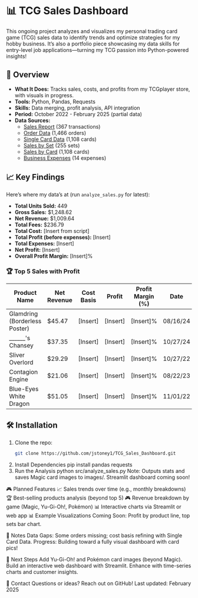 # 📊 TCG Sales Dashboard

This ongoing project analyzes and visualizes my personal trading card game (TCG) sales data to identify trends and optimize strategies for my hobby business. It’s also a portfolio piece showcasing my data skills for entry-level job applications—turning my TCG passion into Python-powered insights!

## 🚀 Overview
- **What It Does:** Tracks sales, costs, and profits from my TCGplayer store, with visuals in progress.
- **Tools:** Python, Pandas, Requests
- **Skills:** Data merging, profit analysis, API integration
- **Period:** October 2022 - February 2025 (partial data)
- **Data Sources:**
  - [Sales Report](https://raw.githubusercontent.com/jstoney1/TCG_Sales_Dashboard/refs/heads/main/data/ProfessorSteg%20Sales%20Report%20-%20ProfessorSteg%20Sales%20Report.csv) (367 transactions)
  - [Order Data](https://raw.githubusercontent.com/jstoney1/TCG_Sales_Dashboard/refs/heads/main/data/TCGPlayer%20Card%20Business%20Spreadsheet%20-%20Order%20Data.csv) (1,466 orders)
  - [Single Card Data](https://raw.githubusercontent.com/jstoney1/TCG_Sales_Dashboard/refs/heads/main/data/TCGPlayer%20Card%20Business%20Spreadsheet%20-%20Single%20Card%20Data.csv) (1,108 cards)
  - [Sales by Set](https://raw.githubusercontent.com/jstoney1/TCG_Sales_Dashboard/refs/heads/main/data/TCGPlayer%20Card%20Business%20Spreadsheet%20-%20Sales%20Data%20by%20Set.csv) (255 sets)
  - [Sales by Card](https://raw.githubusercontent.com/jstoney1/TCG_Sales_Dashboard/refs/heads/main/data/TCGPlayer%20Card%20Business%20Spreadsheet%20-%20Sales%20Data%20by%20Card.csv) (1,108 cards)
  - [Business Expenses](https://raw.githubusercontent.com/jstoney1/TCG_Sales_Dashboard/refs/heads/main/data/TCGPlayer%20Card%20Business%20Spreadsheet%20-%20Business%20Expenses.csv) (14 expenses)

## 📈 Key Findings
Here’s where my data’s at (run `analyze_sales.py` for latest):
- **Total Units Sold:** 449
- **Gross Sales:** $1,248.62
- **Net Revenue:** $1,009.64
- **Total Fees:** $236.79
- **Total Cost:** [Insert from script]
- **Total Profit (before expenses):** [Insert]
- **Total Expenses:** [Insert]
- **Net Profit:** [Insert]
- **Overall Profit Margin:** [Insert]%

### 🏆 Top 5 Sales with Profit
| Product Name                  | Net Revenue | Cost Basis | Profit | Profit Margin (%) | Date       | Image                                      |
|-------------------------------|-------------|------------|--------|-------------------|------------|--------------------------------------------|
| Glamdring (Borderless Poster) | $45.47      | [Insert]   | [Insert] | [Insert]%       | 08/16/24   | ![Glamdring](images/Glamdring_(Borderless_Poster).jpg) |
| ______'s Chansey              | $37.35      | [Insert]   | [Insert] | [Insert]%       | 10/27/24   |                                            |
| Sliver Overlord               | $29.29      | [Insert]   | [Insert] | [Insert]%       | 10/27/22   | ![Sliver Overlord](images/Sliver_Overlord.jpg) |
| Contagion Engine              | $21.06      | [Insert]   | [Insert] | [Insert]%       | 08/22/23   | ![Contagion Engine](images/Contagion_Engine.jpg) |
| Blue-Eyes White Dragon        | $51.05      | [Insert]   | [Insert] | [Insert]%       | 11/01/22   |                                            |

## 🛠 Installation
1. Clone the repo:  
   ```bash
   git clone https://github.com/jstoney1/TCG_Sales_Dashboard.git
2. Install Dependencies
   pip install pandas requests
3. Run the Analysis
   python src/analyze_sales.py
Note: Outputs stats and saves Magic card images to images/. Streamlit dashboard coming soon!

🎮 Planned Features
  📈 Sales trends over time (e.g., monthly breakdowns)
  🏆 Best-selling products analysis (beyond top 5)
  🎮 Revenue breakdown by game (Magic, Yu-Gi-Oh!, Pokémon)
  📊 Interactive charts via Streamlit or web app
  📊 Example Visualizations
Coming Soon: Profit by product line, top sets bar chart.

📝 Notes
Data Gaps: Some orders missing; cost basis refining with Single Card Data.
Progress: Building toward a fully visual dashboard with card pics!

🚀 Next Steps
Add Yu-Gi-Oh! and Pokémon card images (beyond Magic).
Build an interactive web dashboard with Streamlit.
Enhance with time-series charts and customer insights.

📩 Contact
Questions or ideas? Reach out on GitHub!
Last updated: February 2025
